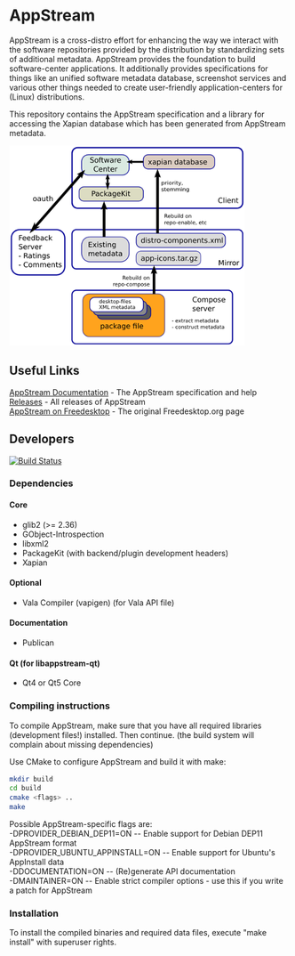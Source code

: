AppStream
=========

AppStream is a cross-distro effort for enhancing the way we interact with the software repositories provided by the
distribution by standardizing sets of additional metadata.
AppStream provides the foundation to build software-center applications. It additionally provides specifications
for things like an unified software metadata database, screenshot services and various other things needed to create
user-friendly application-centers for (Linux) distributions.

This repository contains the AppStream specification and a library for accessing the Xapian database which has been
generated from AppStream metadata.

![AppStream Architecture](docs/sources/images/architecture-small.png "AppStream Architecture")

## Useful Links
[AppStream Documentation](http://www.freedesktop.org/software/appstream/docs/) - The AppStream specification and help  
[Releases](http://www.freedesktop.org/software/appstream/releases/) - All releases of AppStream  
[AppStream on Freedesktop](http://www.freedesktop.org/wiki/Distributions/AppStream/) - The original Freedesktop.org page  

## Developers
[![Build Status](https://travis-ci.org/ximion/appstream.svg?branch=master)](https://travis-ci.org/ximion/appstream)

### Dependencies

#### Core
 * glib2 (>= 2.36)
 * GObject-Introspection
 * libxml2
 * PackageKit (with backend/plugin development headers)
 * Xapian

#### Optional
 * Vala Compiler (vapigen) (for Vala API file)

#### Documentation
 * Publican

#### Qt (for libappstream-qt)
 * Qt4 or Qt5 Core


### Compiling instructions

To compile AppStream, make sure that you have all required libraries (development files!) installed.
Then continue. (the build system will complain about missing dependencies)

Use CMake to configure AppStream and build it with make:
```bash
mkdir build
cd build
cmake <flags> ..
make
```
Possible AppStream-specific flags are:  
 -DPROVIDER_DEBIAN_DEP11=ON      -- Enable support for Debian DEP11 AppStream format  
 -DPROVIDER_UBUNTU_APPINSTALL=ON -- Enable support for Ubuntu's AppInstall data  
 -DDOCUMENTATION=ON              -- (Re)generate API documentation  
 -DMAINTAINER=ON                 -- Enable strict compiler options - use this if you write a patch for AppStream

### Installation

To install the compiled binaries and required data files, execute
"make install" with superuser rights.
